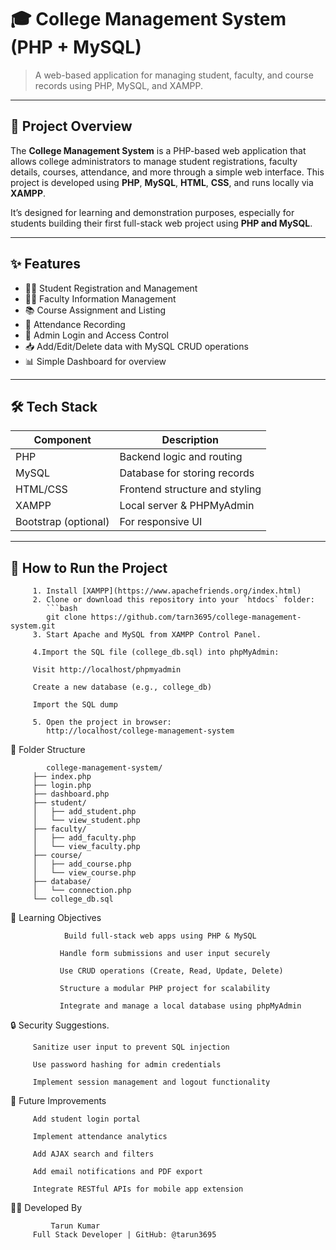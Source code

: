 # 🎓 College Management System (PHP + MySQL)

> A web-based application for managing student, faculty, and course records using PHP, MySQL, and XAMPP.

---

## 📌 Project Overview

The **College Management System** is a PHP-based web application that allows college administrators to manage student registrations, faculty details, courses, attendance, and more through a simple web interface. This project is developed using **PHP**, **MySQL**, **HTML**, **CSS**, and runs locally via **XAMPP**.

It’s designed for learning and demonstration purposes, especially for students building their first full-stack web project using **PHP and MySQL**.

---

## ✨ Features

- 🧑‍🎓 Student Registration and Management
- 👨‍🏫 Faculty Information Management
- 📚 Course Assignment and Listing
- 📅 Attendance Recording
- 🔐 Admin Login and Access Control
- 📥 Add/Edit/Delete data with MySQL CRUD operations
- 📊 Simple Dashboard for overview

---

## 🛠️ Tech Stack

| Component      | Description                   |
|----------------|-------------------------------|
| PHP            | Backend logic and routing     |
| MySQL          | Database for storing records  |
| HTML/CSS       | Frontend structure and styling|
| XAMPP          | Local server & PHPMyAdmin     |
| Bootstrap (optional) | For responsive UI       |

---

## 🚀 How to Run the Project

         1. Install [XAMPP](https://www.apachefriends.org/index.html)
         2. Clone or download this repository into your `htdocs` folder:
            ```bash
            git clone https://github.com/tarn3695/college-management-system.git
         3. Start Apache and MySQL from XAMPP Control Panel.
         
         4.Import the SQL file (college_db.sql) into phpMyAdmin:
         
         Visit http://localhost/phpmyadmin
         
         Create a new database (e.g., college_db)
         
         Import the SQL dump
         
         5. Open the project in browser:
            http://localhost/college-management-system

   
📂 Folder Structure

            college-management-system/
         ├── index.php
         ├── login.php
         ├── dashboard.php
         ├── student/
         │   ├── add_student.php
         │   └── view_student.php
         ├── faculty/
         │   ├── add_faculty.php
         │   └── view_faculty.php
         ├── course/
         │   ├── add_course.php
         │   └── view_course.php
         ├── database/
         │   └── connection.php
         └── college_db.sql

🧠 Learning Objectives

                Build full-stack web apps using PHP & MySQL
               
               Handle form submissions and user input securely
               
               Use CRUD operations (Create, Read, Update, Delete)
               
               Structure a modular PHP project for scalability
               
               Integrate and manage a local database using phpMyAdmin

🔒 Security Suggestions.

         Sanitize user input to prevent SQL injection
         
         Use password hashing for admin credentials
         
         Implement session management and logout functionality


  🔮 Future Improvements
  
         Add student login portal
         
         Implement attendance analytics
         
         Add AJAX search and filters
         
         Add email notifications and PDF export
         
         Integrate RESTful APIs for mobile app extension

  👨‍💻 Developed By

             Tarun Kumar
         Full Stack Developer | GitHub: @tarun3695




